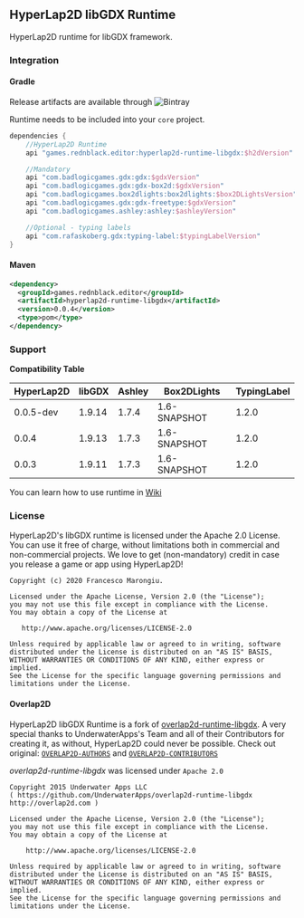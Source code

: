 ## HyperLap2D libGDX Runtime

HyperLap2D runtime for libGDX framework.

### Integration

#### Gradle
Release artifacts are available through ![Bintray](https://img.shields.io/bintray/v/rednblackgames/HyperLap2D/hyperlap2d-runtime-libgdx)

Runtime needs to be included into your `core` project.
```groovy
dependencies {
    //HyperLap2D Runtime
    api "games.rednblack.editor:hyperlap2d-runtime-libgdx:$h2dVersion"

    //Mandatory
    api "com.badlogicgames.gdx:gdx:$gdxVersion"
    api "com.badlogicgames.gdx:gdx-box2d:$gdxVersion"
    api "com.badlogicgames.box2dlights:box2dlights:$box2DLightsVersion"
    api "com.badlogicgames.gdx:gdx-freetype:$gdxVersion"
    api "com.badlogicgames.ashley:ashley:$ashleyVersion"

    //Optional - typing labels
    api "com.rafaskoberg.gdx:typing-label:$typingLabelVersion"
}
```

#### Maven
```xml
<dependency>
  <groupId>games.rednblack.editor</groupId>
  <artifactId>hyperlap2d-runtime-libgdx</artifactId>
  <version>0.0.4</version>
  <type>pom</type>
</dependency>
```

### Support

**Compatibility Table**

| HyperLap2D         | libGDX | Ashley | Box2DLights  | TypingLabel |
| ------------------ | ------ | ------ | ------------ | ----------- |
| 0.0.5-dev          | 1.9.14 | 1.7.4  | 1.6-SNAPSHOT |    1.2.0    |
| 0.0.4              | 1.9.13 | 1.7.3  | 1.6-SNAPSHOT |    1.2.0    |
| 0.0.3              | 1.9.11 | 1.7.3  | 1.6-SNAPSHOT |    1.2.0    |

You can learn how to use runtime in [Wiki](https://hyperlap2d.rednblack.games/wiki)

### License
HyperLap2D's libGDX runtime is licensed under the Apache 2.0 License. You can use it free of charge, without limitations both in commercial and non-commercial projects. We love to get (non-mandatory) credit in case you release a game or app using HyperLap2D!

```
Copyright (c) 2020 Francesco Marongiu.

Licensed under the Apache License, Version 2.0 (the "License");
you may not use this file except in compliance with the License.
You may obtain a copy of the License at

   http://www.apache.org/licenses/LICENSE-2.0

Unless required by applicable law or agreed to in writing, software
distributed under the License is distributed on an "AS IS" BASIS,
WITHOUT WARRANTIES OR CONDITIONS OF ANY KIND, either express or implied.
See the License for the specific language governing permissions and
limitations under the License.
```

#### Overlap2D

HyperLap2D libGDX Runtime is a fork of [overlap2d-runtime-libgdx](https://github.com/UnderwaterApps/overlap2d-runtime-libgdx). A very special thanks to UnderwaterApps's Team and all of their Contributors for creating it, as without, HyperLap2D could never be possible.
Check out original: [`OVERLAP2D-AUTHORS`](https://github.com/rednblackgames/HyperLap2D/blob/master/OVERLAP2D-AUTHORS) and [`OVERLAP2D-CONTRIBUTORS`](https://github.com/rednblackgames/HyperLap2D/blob/master/OVERLAP2D-CONTRIBUTORS)

_overlap2d-runtime-libgdx_ was licensed under `Apache 2.0`
```
Copyright 2015 Underwater Apps LLC
( https://github.com/UnderwaterApps/overlap2d-runtime-libgdx  http://overlap2d.com )

Licensed under the Apache License, Version 2.0 (the "License");
you may not use this file except in compliance with the License.
You may obtain a copy of the License at

    http://www.apache.org/licenses/LICENSE-2.0

Unless required by applicable law or agreed to in writing, software
distributed under the License is distributed on an "AS IS" BASIS,
WITHOUT WARRANTIES OR CONDITIONS OF ANY KIND, either express or implied.
See the License for the specific language governing permissions and
limitations under the License.
```
